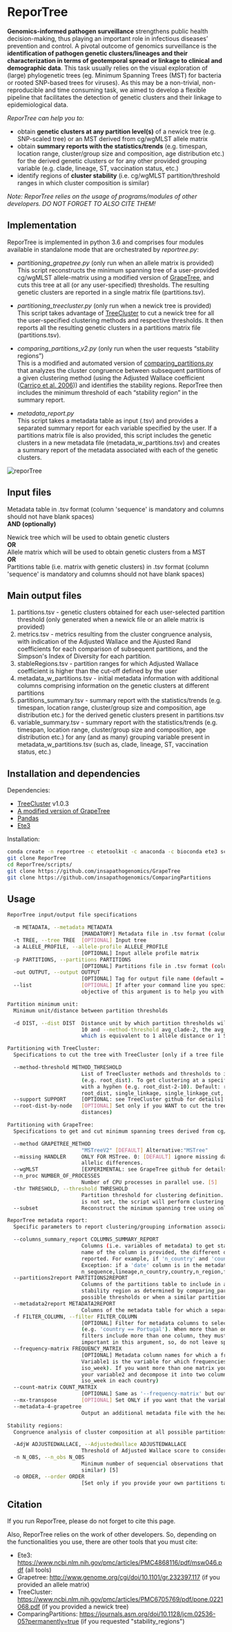 # ReporTree

**Genomics-informed pathogen surveillance** strengthens public health decision-making, thus playing an important role in infectious diseases’ prevention and control. A pivotal outcome of genomics surveillance is the **identification of pathogen genetic clusters/lineages and their characterization in terms of geotemporal spread or linkage to clinical and demographic data**. This task usually relies on the visual exploration of (large) phylogenetic trees (eg. Minimum Spanning Trees (MST) for bacteria or rooted SNP-based trees for viruses). As this may be a non-trivial, non-reproducible and time consuming task, we aimed to develop a flexible pipeline that facilitates the detection of genetic clusters and their linkage to epidemiological data. 


_ReporTree can help you to:_      
- obtain **genetic clusters at any partition level(s)** of a newick tree (e.g. SNP-scaled tree) or an MST derived from cg/wgMLST allele matrix
- obtain **summary reports with the statistics/trends** (e.g. timespan, location range, cluster/group size and composition, age distribution etc.) for the derived genetic clusters or for any other provided grouping variable (e.g. clade, lineage, ST, vaccination status, etc.)
- identify regions of **cluster stability** (i.e. cg/wgMLST partition/threshold ranges in which cluster composition is similar)


_Note: ReporTree relies on the usage of programs/modules of other developers. DO NOT FORGET TO ALSO CITE THEM!_


## Implementation

ReporTree is implemented in python 3.6 and comprises four modules available in standalone mode that are orchestrated by _reportree.py_:
- _partitioning_grapetree.py_ (only run when an allele matrix is provided)   
This script reconstructs the minimum spanning tree of a user-provided cg/wgMLST allele-matrix using a modified version of [GrapeTree](https://github.com/insapathogenomics/GrapeTree), and cuts this tree at all (or any user-specified) thresholds. The resulting genetic clusters are reported in a single matrix file (partitions.tsv).


- _partitioning_treecluster.py_ (only run when a newick tree is provided)    
This script takes advantage of [TreeCluster](https://github.com/niemasd/TreeCluster) to cut a newick tree for all the user-specified clustering methods and respective thresholds. It then reports all the resulting genetic clusters in a partitions matrix file (partitions.tsv).


- _comparing_partitions_v2.py_ (only run when the user requests “stability regions”)    
This is a modified and automated version of [comparing_partitions.py](https://github.com/jacarrico/ComparingPartitions) that analyzes the cluster congruence between subsequent partitions of a given clustering method (using the Adjusted Wallace coefficient ([Carriço et al. 2006](https://journals.asm.org/doi/10.1128/JCM.02536-05))) and identifies the stability regions. ReporTree then includes the minimum threshold of each “stability region” in the summary report.


- _metadata_report.py_      
This script takes a metadata table as input (.tsv) and provides a separated summary report for each variable specified by the user. If a partitions matrix file is also provided, this script includes the genetic clusters in a new metadata file (metadata_w_partitions.tsv) and creates a summary report of the metadata associated with each of the genetic clusters.

![reporTree](https://user-images.githubusercontent.com/87025402/154258478-f64fae75-31c6-49a6-a6ed-54948f4acb8d.png)


## Input files
Metadata table in .tsv format (column 'sequence' is mandatory and columns should not have blank spaces)           
**AND (optionally)**        

Newick tree which will be used to obtain genetic clusters       
**OR**      
Allele matrix which will be used to obtain genetic clusters from a MST      
**OR**     
Partitions table (i.e. matrix with genetic clusters) in .tsv format (column 'sequence' is mandatory and columns should not have blank spaces)      


## Main output files
1. partitions.tsv - genetic clusters obtained for each user-selected partition threshold (only generated when a newick file or an allele matrix is provided)
2. metrics.tsv - metrics resulting from the cluster congruence analysis, with indication of the Adjusted Wallace and the Ajusted Rand coefficients for each comparison of subsequent partitions, and the Simpson's Index of Diversity for each partition.
3. stableRegions.tsv - partition ranges for which Adjusted Wallace coefficient is higher than the cut-off defined by the user
4. metadata_w_partitions.tsv - initial metadata information with additional columns comprising information on the genetic clusters at different partitions
5. partitions_summary.tsv - summary report with the statistics/trends (e.g. timespan, location range, cluster/group size and composition, age distribution etc.) for the derived genetic clusters present in partitions.tsv
6. variable_summary.tsv - summary report with the statistics/trends (e.g. timespan, location range, cluster/group size and composition, age distribution etc.) for any (and as many) grouping variable present in metadata_w_partitions.tsv (such as, clade, lineage, ST, vaccination status, etc.)


## Installation and dependencies

Dependencies:
- [TreeCluster](https://github.com/niemasd/TreeCluster) v1.0.3
- [A modified version of GrapeTree](https://github.com/insapathogenomics/GrapeTree)
- [Pandas](https://pandas.pydata.org)
- [Ete3](http://etetoolkit.org)

Installation:
```bash
conda create -n reportree -c etetoolkit -c anaconda -c bioconda ete3 scikit-learn pandas grapetree=2.1 treecluster=1.0.3
git clone ReporTree
cd ReporTree/scripts/
git clone https://github.com/insapathogenomics/GrapeTree
git clone https://github.com/insapathogenomics/ComparingPartitions
```

## Usage

```bash
ReporTree input/output file specifications

  -m METADATA, --metadata METADATA
                        [MANDATORY] Metadata file in .tsv format (column 'sequence' is mandatory)
  -t TREE, --tree TREE  [OPTIONAL] Input tree
  -a ALLELE_PROFILE, --allele-profile ALLELE_PROFILE
                        [OPTIONAL] Input allele profile matrix
  -p PARTITIONS, --partitions PARTITIONS
                        [OPTIONAL] Partitions file in .tsv format (column 'sequence' is mandatory) - 'partition' represents any variable that is not in the metadata
  -out OUTPUT, --output OUTPUT
                        [OPTIONAL] Tag for output file name (default = ReporTree)
  --list                [OPTIONAL] If after your command line you specify this option, ReporTree will list all the possible columns that you can use as input in '--columns_summary_report'. NOTE!! The
                        objective of this argument is to help you with the input of '--columns_summary_report'. So, it will not run reportree.py main functions!!

Partition minimum unit:
  Minimum unit/distance between partition thresholds

  -d DIST, --dist DIST  Distance unit by which partition thresholds will be multiplied (example: if -d 10 and -thr 5,8,10-30, the minimum spanning tree will be cut at 50,80,100,110,120,...,300. If -d
                        10 and --method-threshold avg_clade-2, the avg_clade threshold will be set at 20). This argument is particularly useful for non- SNP-scaled trees. Currently, the default is 1,
                        which is equivalent to 1 allele distance or 1 SNP distance. [1.0]

Partitioning with TreeCluster:
  Specifications to cut the tree with TreeCluster [only if a tree file is provided]

  --method-threshold METHOD_THRESHOLD
                        List of TreeCluster methods and thresholds to include in the analysis (comma-separated). To get clustering at all possible thresholds for a given method, write the method name
                        (e.g. root_dist). To get clustering at a specific threshold, indicate the threshold with a hyphen (e.g. root_dist-10). To get clustering at a specific range, indicate the range
                        with a hyphen (e.g. root_dist-2-10). Default: root_dist,avg_clade-1 (List of possible methods: avg_clade, leaf_dist_max, leaf_dist_min, length, length_clade, max, max_clade,
                        root_dist, single_linkage, single_linkage_cut, single_linkage_union) Warning!! So far, ReporTree was only tested with avg_clade and root_dist!
  --support SUPPORT     [OPTIONAL: see TreeCluster github for details] Branch support threshold
  --root-dist-by-node   [OPTIONAL] Set only if you WANT to cut the tree with root_dist method at each tree node distance to the root (similar to root_dist at all levels but just for informative
                        distances)

Partitioning with GrapeTree:
  Specifications to get and cut minimum spanning trees derived from cg/wgMLST allele data [only if an allele profile file is provided]

  --method GRAPETREE_METHOD
                        "MSTreeV2" [DEFAULT] Alternative:"MSTree"
  --missing HANDLER     ONLY FOR MSTree. 0: [DEFAULT] ignore missing data in pairwise comparison. 1: remove column with missing data. 2: treat missing data as an allele. 3: use absolute number of
                        allelic differences.
  --wgMLST              [EXPERIMENTAL: see GrapeTree github for details] a better support of wgMLST schemes
  --n_proc NUMBER_OF_PROCESSES
                        Number of CPU processes in parallel use. [5]
  -thr THRESHOLD, --threshold THRESHOLD
                        Partition threshold for clustering definition. Different thresholds can be comma-separated (e.g. 5,8,16). Ranges can be specified with a hyphen (e.g. 5,8,10-20). If this option
                        is not set, the script will perform clustering for all the values in the range 1 to max
  --subset              Reconstruct the minimum spanning tree using only the samples that correspond to the filters specified at the '--filter' argument

ReporTree metadata report:
  Specific parameters to report clustering/grouping information associated to metadata

  --columns_summary_report COLUMNS_SUMMARY_REPORT
                        Columns (i.e. variables of metadata) to get statistics for the derived genetic clusters or for other grouping variables defined in --metadata2report (comma-separated). If the
                        name of the column is provided, the different observations and the respective percentage are reported. If 'n_column' is specified, the number of the different observations is
                        reported. For example, if 'n_country' and 'country' are specified, the summary will report the number of countries and their distribution (percentage) per cluster/group.
                        Exception: if a 'date' column is in the metadata, it can also report first_seq_date, last_seq_date, timespan_days. Default =
                        n_sequence,lineage,n_country,country,n_region,first_seq_date,last_seq_date,timespan_days [the order of the list will be the order of the columns in the report]
  --partitions2report PARTITIONS2REPORT
                        Columns of the partitions table to include in a joint report (comma-separated). Other alternatives: 'all' == all partitions; 'stability_regions' == first partition of each
                        stability region as determined by comparing_partitions_v2.py. Warning!! 'stability_regions' can only be inferred when partitioning TreeCluster or GrapeTree is run for all
                        possible thresholds or when a similar partitions table is provided (i.e. sequential partitions obtained with the same clustering method) [all]
  --metadata2report METADATA2REPORT
                        Columns of the metadata table for which a separated summary report must be provided (comma-separated)
  -f FILTER_COLUMN, --filter FILTER_COLUMN
                        [OPTIONAL] Filter for metadata columns to select the samples to analyze. This must be specified within quotation marks in the following format 'column< >operation< >condition'
                        (e.g. 'country == Portugal'). When more than one condition is specified for a given column, they must be separated with commas (e.g 'country == Portugal,Spain,France'). When
                        filters include more than one column, they must be separated with semicolon (e.g. 'country == Portugal,Spain,France;date > 2018-01-01;date < 2022-01-01'). White spaces are
                        important in this argument, so, do not leave spaces before and after commas/semicolons.
  --frequency-matrix FREQUENCY_MATRIX
                        [OPTIONAL] Metadata column names for which a frequency matrix will be generated. This must be specified within quotation marks in the following format 'variable1,variable2'.
                        Variable1 is the variable for which frequencies will be calculated (e.g. for 'lineage,iso_week' the matrix reports the percentage of samples that correspond to each lineage per
                        iso_week). If you want more than one matrix you can separate the different requests with semicolon (e.g. 'lineage,iso_week;country,lineage'). If you want a higher detail in
                        your variable2 and decompose it into two columns you use a colon (e.g. lineage,country:iso_week will report the percentage of samples that correspond to each lineage per
                        iso_week in each country)
  --count-matrix COUNT_MATRIX
                        [OPTIONAL] Same as '--frequency-matrix' but outputs counts and not frequencies
  --mx-transpose        [OPTIONAL] Set ONLY if you want that the variable1 specified in '--frequency-matrix' or in '--count-matrix' corresponds to the matrix first column.
  --metadata-4-grapetree
                        Output an additional metadata file with the header ready for GrapeTree visualization. Set only if you WANT the file

Stability regions:
  Congruence analysis of cluster composition at all possible partitions to determine regions of cluster stability (automatically run if you set --partitions2report 'stability_regions'). WARNING! This option is planned to handle sequential partitions obtained with the same clustering method, such as a partitions table derived from cg/wgMLST data (from 1 to max allele threshold). Use it at your own risk, if you provide your own partitions table.

  -AdjW ADJUSTEDWALLACE, --AdjustedWallace ADJUSTEDWALLACE
                        Threshold of Adjusted Wallace score to consider an observation for method stability analysis [0.99]
  -n N_OBS, --n_obs N_OBS
                        Minimum number of sequencial observations that pass the Adjusted Wallace score to be considered a 'stability region' (i.e. a threshold range in which cluster composition is
                        similar) [5]
  -o ORDER, --order ORDER
                        [Set only if you provide your own partitions table] Partitions order in the partitions table (0: min -> max; 1: max -> min) [0]
```


## Citation

If you run ReporTree, please do not forget to cite this page.

Also, ReporTree relies on the work of other developers. So, depending on the functionalities you use, there are other tools that you must cite:     
- Ete3: https://www.ncbi.nlm.nih.gov/pmc/articles/PMC4868116/pdf/msw046.pdf (all tools)     
- Grapetree: http://www.genome.org/cgi/doi/10.1101/gr.232397.117 (if you provided an allele matrix)      
- TreeCluster: https://www.ncbi.nlm.nih.gov/pmc/articles/PMC6705769/pdf/pone.0221068.pdf (if you provided a newick tree)      
- ComparingPartitions: https://journals.asm.org/doi/10.1128/jcm.02536-05?permanently=true (if you requested "stability_regions")      
